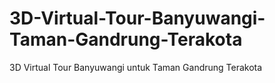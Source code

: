 # 3D-Virtual-Tour-Banyuwangi-Taman-Gandrung-Terakota
3D Virtual Tour Banyuwangi untuk Taman Gandrung Terakota
